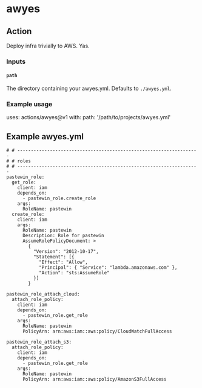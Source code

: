 # awyes

## Action
Deploy infra trivially to AWS. Yas.

### Inputs

#### `path`
The directory containing your awyes.yml. Defaults to `./awyes.yml`.

### Example usage
uses: actions/awyes@v1
with:
  path: '/path/to/projects/awyes.yml'

## Example awyes.yml
```
# # -------------------------------------------------------------------
# # roles
# # -------------------------------------------------------------------
pastewin_role:
  get_role:
    client: iam
    depends_on:
      - pastewin_role.create_role
    args:
      RoleName: pastewin
  create_role:
    client: iam
    args:
      RoleName: pastewin
      Description: Role for pastewin
      AssumeRolePolicyDocument: >
        {
          "Version": "2012-10-17",
          "Statement": [{
            "Effect": "Allow",
            "Principal": { "Service": "lambda.amazonaws.com" },
            "Action": "sts:AssumeRole"
          }]
        }

pastewin_role_attach_cloud:
  attach_role_policy:
    client: iam
    depends_on:
      - pastewin_role.get_role
    args:
      RoleName: pastewin
      PolicyArn: arn:aws:iam::aws:policy/CloudWatchFullAccess

pastewin_role_attach_s3:
  attach_role_policy:
    client: iam
    depends_on:
      - pastewin_role.get_role
    args:
      RoleName: pastewin
      PolicyArn: arn:aws:iam::aws:policy/AmazonS3FullAccess
```